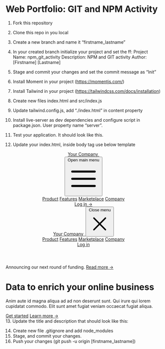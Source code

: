 # Web Portfolio: GIT and NPM Activity

1. Fork this repository

2. Clone this repo in you local
3. Create a new branch and name it “firstname_lastname”
4. In your created branch initialize your project and set the ff:
	Project Name: npm_git_activity
	Description: NPM and GIT activity
	Author: [Firstname] [Lastname]
5. Stage and commit your changes and set the commit message as “Init”
6. Install Moment in your project (https://momentjs.com/)
7. Install Tailwind in your project (https://tailwindcss.com/docs/installation)
8. Create new files index.html and src/index.js
9. Update tailwind.config.js, add “./index.html” in content property
10. Install live-server as dev dependencies and configure script in package.json. User property name “server”.
11. Test your application. It should look like this.

12. Update your index.html, inside body tag use below template

<div class="bg-white">
  <header class="absolute inset-x-0 top-0 z-50">
    <nav class="flex items-center justify-between p-6 lg:px-8" aria-label="Global">
      <div class="flex lg:flex-1">
        <a href="#" class="-m-1.5 p-1.5">
          <span class="sr-only">Your Company</span>
          <img class="h-8 w-auto" src="https://tailwindui.com/img/logos/mark.svg?color=indigo&shade=600" alt="">
        </a>
      </div>
      <div class="flex lg:hidden">
        <button type="button" class="-m-2.5 inline-flex items-center justify-center rounded-md p-2.5 text-gray-700">
          <span class="sr-only">Open main menu</span>
          <svg class="h-6 w-6" fill="none" viewBox="0 0 24 24" stroke-width="1.5" stroke="currentColor" aria-hidden="true">
            <path stroke-linecap="round" stroke-linejoin="round" d="M3.75 6.75h16.5M3.75 12h16.5m-16.5 5.25h16.5" />
          </svg>
        </button>
      </div>
      <div class="hidden lg:flex lg:gap-x-12">
        <a href="#" class="text-sm font-semibold leading-6 text-gray-900">Product</a>
        <a href="#" class="text-sm font-semibold leading-6 text-gray-900">Features</a>
        <a href="#" class="text-sm font-semibold leading-6 text-gray-900">Marketplace</a>
        <a href="#" class="text-sm font-semibold leading-6 text-gray-900">Company</a>
      </div>
      <div class="hidden lg:flex lg:flex-1 lg:justify-end">
        <a href="#" class="text-sm font-semibold leading-6 text-gray-900">Log in <span aria-hidden="true">&rarr;</span></a>
      </div>
    </nav>
    <!-- Mobile menu, show/hide based on menu open state. -->
    <div class="lg:hidden" role="dialog" aria-modal="true">
      <!-- Background backdrop, show/hide based on slide-over state. -->
      <div class="fixed inset-0 z-50"></div>
      <div class="fixed inset-y-0 right-0 z-50 w-full overflow-y-auto bg-white px-6 py-6 sm:max-w-sm sm:ring-1 sm:ring-gray-900/10">
        <div class="flex items-center justify-between">
          <a href="#" class="-m-1.5 p-1.5">
            <span class="sr-only">Your Company</span>
            <img class="h-8 w-auto" src="https://tailwindui.com/img/logos/mark.svg?color=indigo&shade=600" alt="">
          </a>
          <button type="button" class="-m-2.5 rounded-md p-2.5 text-gray-700">
            <span class="sr-only">Close menu</span>
            <svg class="h-6 w-6" fill="none" viewBox="0 0 24 24" stroke-width="1.5" stroke="currentColor" aria-hidden="true">
              <path stroke-linecap="round" stroke-linejoin="round" d="M6 18L18 6M6 6l12 12" />
            </svg>
          </button>
        </div>
        <div class="mt-6 flow-root">
          <div class="-my-6 divide-y divide-gray-500/10">
            <div class="space-y-2 py-6">
              <a href="#" class="-mx-3 block rounded-lg px-3 py-2 text-base font-semibold leading-7 text-gray-900 hover:bg-gray-50">Product</a>
              <a href="#" class="-mx-3 block rounded-lg px-3 py-2 text-base font-semibold leading-7 text-gray-900 hover:bg-gray-50">Features</a>
              <a href="#" class="-mx-3 block rounded-lg px-3 py-2 text-base font-semibold leading-7 text-gray-900 hover:bg-gray-50">Marketplace</a>
              <a href="#" class="-mx-3 block rounded-lg px-3 py-2 text-base font-semibold leading-7 text-gray-900 hover:bg-gray-50">Company</a>
            </div>
            <div class="py-6">
              <a href="#" class="-mx-3 block rounded-lg px-3 py-2.5 text-base font-semibold leading-7 text-gray-900 hover:bg-gray-50">Log in</a>
            </div>
          </div>
        </div>
      </div>
    </div>
  </header>

  <div class="relative isolate px-6 pt-14 lg:px-8">
    <div class="absolute inset-x-0 -top-40 -z-10 transform-gpu overflow-hidden blur-3xl sm:-top-80" aria-hidden="true">
      <div class="relative left-[calc(50%-11rem)] aspect-[1155/678] w-[36.125rem] -translate-x-1/2 rotate-[30deg] bg-gradient-to-tr from-[#ff80b5] to-[#9089fc] opacity-30 sm:left-[calc(50%-30rem)] sm:w-[72.1875rem]" style="clip-path: polygon(74.1% 44.1%, 100% 61.6%, 97.5% 26.9%, 85.5% 0.1%, 80.7% 2%, 72.5% 32.5%, 60.2% 62.4%, 52.4% 68.1%, 47.5% 58.3%, 45.2% 34.5%, 27.5% 76.7%, 0.1% 64.9%, 17.9% 100%, 27.6% 76.8%, 76.1% 97.7%, 74.1% 44.1%)"></div>
    </div>
    <div class="mx-auto max-w-2xl py-32 sm:py-48 lg:py-56">
      <div class="hidden sm:mb-8 sm:flex sm:justify-center">
        <div class="relative rounded-full px-3 py-1 text-sm leading-6 text-gray-600 ring-1 ring-gray-900/10 hover:ring-gray-900/20">
          Announcing our next round of funding. <a href="#" class="font-semibold text-indigo-600"><span class="absolute inset-0" aria-hidden="true"></span>Read more <span aria-hidden="true">&rarr;</span></a>
        </div>
      </div>
      <div class="text-center">
        <h1 class="text-4xl font-bold tracking-tight text-gray-900 sm:text-6xl">Data to enrich your online business</h1>
        <p class="mt-6 text-lg leading-8 text-gray-600">Anim aute id magna aliqua ad ad non deserunt sunt. Qui irure qui lorem cupidatat commodo. Elit sunt amet fugiat veniam occaecat fugiat aliqua.</p>
        <div class="mt-10 flex items-center justify-center gap-x-6">
          <a href="#" class="rounded-md bg-indigo-600 px-3.5 py-2.5 text-sm font-semibold text-white shadow-sm hover:bg-indigo-500 focus-visible:outline focus-visible:outline-2 focus-visible:outline-offset-2 focus-visible:outline-indigo-600">Get started</a>
          <a href="#" class="text-sm font-semibold leading-6 text-gray-900">Learn more <span aria-hidden="true">→</span></a>
        </div>
      </div>
    </div>
    <div class="absolute inset-x-0 top-[calc(100%-13rem)] -z-10 transform-gpu overflow-hidden blur-3xl sm:top-[calc(100%-30rem)]" aria-hidden="true">
      <div class="relative left-[calc(50%+3rem)] aspect-[1155/678] w-[36.125rem] -translate-x-1/2 bg-gradient-to-tr from-[#ff80b5] to-[#9089fc] opacity-30 sm:left-[calc(50%+36rem)] sm:w-[72.1875rem]" style="clip-path: polygon(74.1% 44.1%, 100% 61.6%, 97.5% 26.9%, 85.5% 0.1%, 80.7% 2%, 72.5% 32.5%, 60.2% 62.4%, 52.4% 68.1%, 47.5% 58.3%, 45.2% 34.5%, 27.5% 76.7%, 0.1% 64.9%, 17.9% 100%, 27.6% 76.8%, 76.1% 97.7%, 74.1% 44.1%)"></div>
    </div>
  </div>
</div>
13. Update the title and description that should look like this:


14. Create new file .gitignore and add node_modules
15. Stage, and commit your changes.
16. Push your changes (git push -u origin [firstname_lastname])

